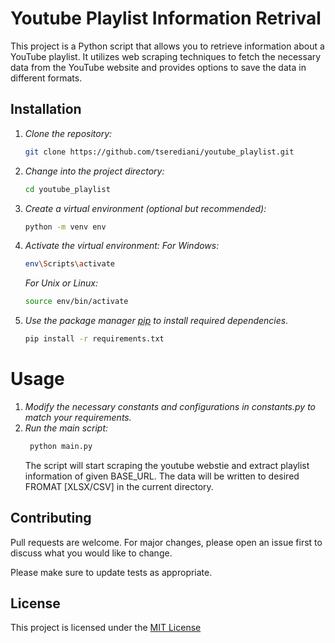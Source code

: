 # Youtube Playlist Information Retrival

This project is a Python script that allows you to retrieve information about a YouTube playlist. It utilizes web scraping techniques to fetch the necessary data from the YouTube website and provides options to save the data in different formats.

## Installation

1. _Clone the repository:_

   ```bash
   git clone https://github.com/tserediani/youtube_playlist.git
   ```

2. _Change into the project directory:_
   ```bash
   cd youtube_playlist
   ```
3. _Create a virtual environment (optional but recommended):_
   ```bash
   python -m venv env
   ```
4. _Activate the virtual environment:_
   _For Windows:_
   ```bash
   env\Scripts\activate
   ```
   _For Unix or Linux:_
   ```bash
   source env/bin/activate
   ```
5. _Use the package manager [pip](https://pip.pypa.io/en/stable/) to install required dependencies._
   ```bash
   pip install -r requirements.txt
   ```

# Usage

1. _Modify the necessary constants and configurations in constants.py to match your requirements._
2. _Run the main script:_
   ```bash
    python main.py
   ```
   The script will start scraping the youtube webstie and extract playlist information of given BASE_URL. The data will be written to desired FROMAT [XLSX/CSV] in the current directory.

## Contributing

Pull requests are welcome. For major changes, please open an issue first
to discuss what you would like to change.

Please make sure to update tests as appropriate.

## License

This project is licensed under the [MIT License](https://choosealicense.com/licenses/mit/)
